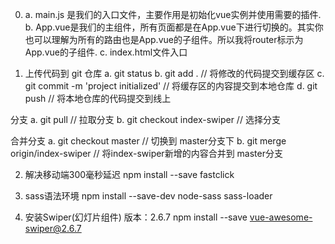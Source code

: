 0. a. main.js 是我们的入口文件，主要作用是初始化vue实例并使用需要的插件.
   b. App.vue是我们的主组件，所有页面都是在App.vue下进行切换的。其实你也可以理解为所有的路由也是App.vue的子组件。所以我将router标示为App.vue的子组件.
   c. index.html文件入口

1. 上传代码到 git 仓库
  a. git status
  b. git add . // 将修改的代码提交到缓存区
  c. git commit -m 'project initialized' // 将缓存区的内容提交到本地仓库
  d. git push // 将本地仓库的代码提交到线上

  分支
  a. git pull // 拉取分支
  b. git checkout index-swiper // 选择分支

  合并分支
  a. git checkout master // 切换到 master分支下
  b. git merge origin/index-swiper // 将index-swiper新增的内容合并到 master分支

2. 解决移动端300毫秒延迟
    npm install --save fastclick

3. sass语法环境
    npm install --save-dev node-sass sass-loader

4. 安装Swiper(幻灯片组件) 版本：2.6.7
    npm install --save vue-awesome-swiper@2.6.7

